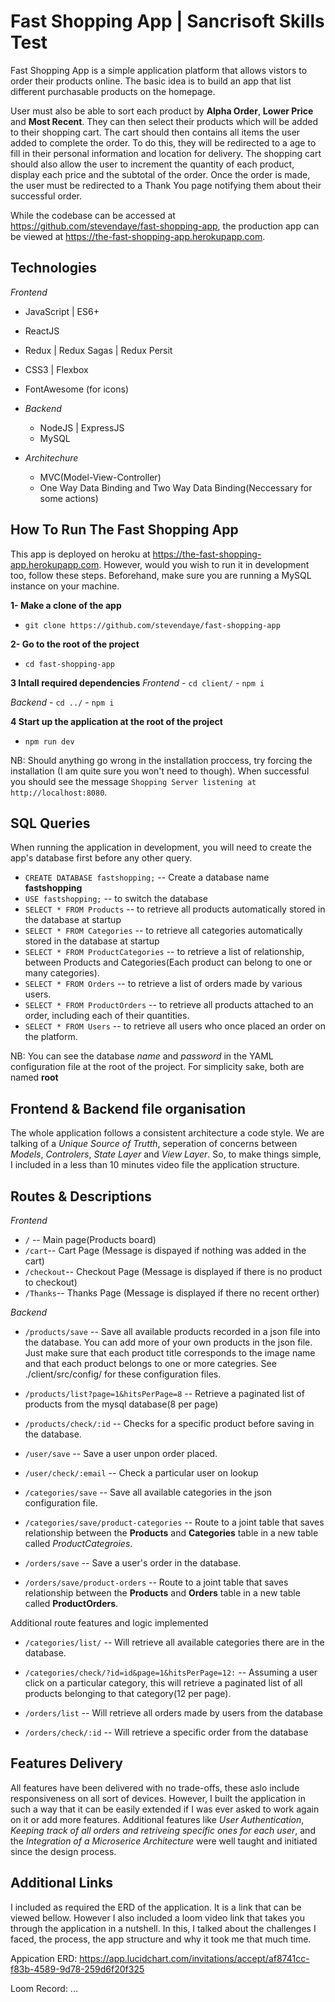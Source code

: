 # Fast Shopping App | Sancrisoft Skills Test
Fast Shopping App is a simple application platform that allows vistors to order their products online. The basic idea is to build an app that list different purchasable products on the homepage.

User must also be able to sort each product by **Alpha Order**, **Lower Price** and **Most Recent**. They can then select their products which will be added to their shopping cart. The cart should then contains all items the user added to complete the order. To do this, they will be redirected to a age to fill in their personal information and location for delivery. The shopping cart should also allow the user to increment the quantity of each product, display each price and the subtotal of the order. Once the order is made, the user must be redirected to a Thank You page notifying them about their successful order.

While the codebase can be accessed at https://github.com/stevendaye/fast-shopping-app, the production app can be viewed at https://the-fast-shopping-app.herokupapp.com.


## Technologies
  *Frontend*
  - JavaScript | ES6+
  - ReactJS
  - Redux | Redux Sagas | Redux Persit
  - CSS3 | Flexbox
  - FontAwesome (for icons)

- *Backend*
  - NodeJS | ExpressJS
  - MySQL

- *Architechure*
  - MVC(Model-View-Controller)
  - One Way Data Binding and Two Way Data Binding(Neccessary for some actions)


## How To Run The Fast Shopping App
This app is deployed on heroku at https://the-fast-shopping-app.herokupapp.com. However, would you wish to run it in development too, follow these steps. Beforehand, make sure you are running a MySQL instance on your machine.

**1- Make a clone of the app**
  * `git clone https://github.com/stevendaye/fast-shopping-app`

**2- Go to the root of the project**
  * `cd fast-shopping-app`

**3 Intall required dependencies**
  *Frontend*
    - `cd client/`
    - `npm i`

  *Backend*
    - `cd ../`
    - `npm i`

**4 Start up the application at the root of the project**
  - `npm run dev`

NB: Should anything go wrong in the installation proccess, try forcing the installation (I am quite sure you won't need to though). When successful you should see the message `Shopping Server listening at http://localhost:8080`.

## SQL Queries
When running the application in development, you will need to create the app's database first before any other query.
 - `CREATE DATABASE fastshopping;` -- Create a database name **fastshopping**
 - `USE fastshopping;` -- to switch the database
 - `SELECT * FROM Products` -- to retrieve all products automatically stored in the database at startup
 - `SELECT * FROM Categories` -- to retrieve all categories automatically stored in the database at startup
 - `SELECT * FROM ProductCategories` -- to retrieve a list of relationship, between Products and Categories(Each product can belong to one or many categories).
 - `SELECT * FROM Orders` -- to retrieve a list of orders made by various users.
 - `SELECT * FROM ProductOrders` --  to retrieve all products attached to an order, including each of their quantities.
 - `SELECT * FROM Users` -- to retrieve all users who once placed an order on the platform.

NB: You can see the database *name* and *password* in the YAML configuration file at the root of the project. For simplicity sake, both are named **root**

## Frontend & Backend file organisation
The whole application follows a consistent architecture a code style. We are talking of a *Unique Source of Trutth*, seperation of concerns between *Models*, *Controlers*, *State Layer* and *View Layer*. So, to make things simple, I included in a less than 10 minutes video file the application structure.

## Routes & Descriptions
*Frontend*
  - `/` -- Main page(Products board)
  - `/cart`-- Cart Page (Message is dispayed if nothing was added in the cart)
  - `/checkout`-- Checkout Page (Message is displayed if there is no product to checkout)
  - `/Thanks`-- Thanks Page (Message is displayed if there no recent orther)

*Backend*
  - `/products/save` -- Save all available products recorded in a json file into the database. You can add more of your own products in the json file. Just make sure that each product title corresponds to the image name and that each product belongs to one or more categries. See ./client/src/config/ for these configuration files.
  - `/products/list?page=1&hitsPerPage=8` -- Retrieve a paginated list of products from the mysql database(8 per page)
  - `/products/check/:id` -- Checks for a specific product before saving in the database.
  
  - `/user/save` -- Save a user unpon order placed.
  - `/user/check/:email` --  Check a particular user on lookup
  
  - `/categories/save` -- Save all available categories in the json configuration file.
  - `/categories/save/product-categories` --  Route to a joint table that saves relationship between the **Products** and **Categories** table in a new table called *ProductCategroies*.

  - `/orders/save` --  Save a user's order in the database.
  - `/orders/save/product-orders` -- Route to a joint table that saves relationship between the **Products** and **Orders** table in a new table called **ProductOrders**.

  Additional route features and logic implemented 

  - `/categories/list/` --  Will retrieve all available categories there are in the database.
  - `/categories/check/?id=id&page=1&hitsPerPage=12:` -- Assuming a user click on a particular category, this will retrieve a paginated list of all products belonging to  that category(12 per page).

  - `/orders/list` -- Will retrieve all orders made by users from the database
  - `/orders/check/:id` -- Will retrieve a specific order from the database


## Features Delivery
All features have been delivered with no trade-offs, these aslo include responsiveness on all sort of devices. However, I built the application in such a way that it can be easily extended if I was ever asked to work again on it or add more features. Additional features like *User Authentication*, *Keeping track of all orders and retriveing specific ones for each user*, and the *Integration of a Microserice Architecture* were well taught and initiated since the design process.

## Additional Links
I included as required the ERD of the application. It is a link that can be viewed bellow. However I also included a loom video link that takes you through the application in a nutshell. In this, I talked about the challenges I faced, the process, the app structure and why it took me that much time.

Appication ERD: https://app.lucidchart.com/invitations/accept/af8741cc-f83b-4589-9d78-259d6f20f325

Loom Record: ...
